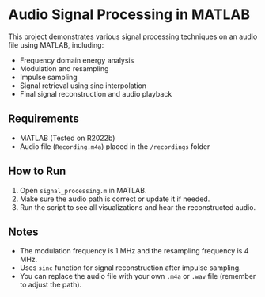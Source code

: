# Audio Signal Processing in MATLAB

This project demonstrates various signal processing techniques on an audio file using MATLAB, including:

- Frequency domain energy analysis
- Modulation and resampling
- Impulse sampling
- Signal retrieval using sinc interpolation
- Final signal reconstruction and audio playback

## Requirements
- MATLAB (Tested on R2022b)
- Audio file (`Recording.m4a`) placed in the `/recordings` folder

## How to Run
1. Open `signal_processing.m` in MATLAB.
2. Make sure the audio path is correct or update it if needed.
3. Run the script to see all visualizations and hear the reconstructed audio.

## Notes
- The modulation frequency is 1 MHz and the resampling frequency is 4 MHz.
- Uses `sinc` function for signal reconstruction after impulse sampling.
- You can replace the audio file with your own `.m4a` or `.wav` file (remember to adjust the path).
